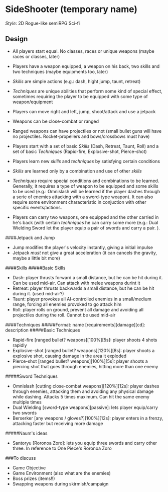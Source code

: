 SideShooter (temporary name)
===========

*Style*: 2D Rogue-like semiRPG Sci-fi

Design
------
- All players start equal. No classes, races or unique weapons (maybe races or classes, later)
- Players have a weapon equipped, a weapon on his back, two skills and two techniques (maybe equipments too, later)
- _Skills_ are simple actions (e.g.: dash, hight jump, taunt, retreat)
- _Techniques_ are unique abilities that perform some kind of special effect, sometimes requiring the player to be equipped with some type of weapon/equipment

- Players can move right and left, jump, shoot/attack and use a jetpack
- Weapons can be close-combat or ranged
- Ranged weapons can have projectiles or not (small bullet guns will have no projectiles. Rocket-propellers and bows/crossbows must have)

- Players start with a set of basic _Skills_ (Dash, Retreat, Taunt, Roll) and a set of basic _Techniques_ (Rapid-fire, Explosive-shot, Pierce-shot)
- Players learn new _skills_ and _techniques_ by satisfying certain conditions
- _Skills_ are learned only by a combination and use of other _skills_
- _Techniques_ require special conditions and combinations to be learned. Generally, it requires a type of weapon to be equipped and some skills to be used (e.g.: Omnislash will be learned if the player dashes through a serie of enemies attacking with a sword-type weapon). It can also require some environment characteristic in conjuction with other specific events/actions.

- Players can carry two weapons, one equipped and the other carried in he's back (with certain _techniques_ he can carry some more (e.g.: Dual Wielding Sword let the player equip a pair of swords and carry a pair. ).

####Jetpack and Jump
- Jump modifies the player's velocity instantly, giving a initial impulse
- Jetpack _must_ not give a great acceleration (it can cancels the gravity, maybe a little bit more)

####Skills
#####Basic Skills
- Dash: player thrusts forward a small distance, but he can be hit during it. Can be used mid-air. Can attack with melee weapons durint it
- Retreat: player thrusts backwards a small distance, but he can be hit during it. (used mid-air?)
- Taunt: player provokes all AI-controlled enemies in a small/medium range, forcing all enemies provoked to go attack him
- Roll: player rolls on ground, prevent all damage and avoiding all projectiles during the roll. Cannot be used mid-air

####Techniques
#####Format: name \[requirements\]\[damage\]\[cd\]: description
#####Basic Techniques
- Rapid-fire \[ranged bullet? weapons\]\[100%\]\[5s\]: player shoots 4 shots rapidly
- Explosive-shot \[ranged bullet? weapons\]\[120%\]\[8s\]: player shoots a explosive shot, causing damage in the area it exploded
- Pierce-shot \[ranged bullet? weapons\]\[100%\]\[5s\]: player shoots a piercing shot that goes through enemies, hitting more than one enemy

#####Sword Techniques
- Omnislash \[cutting close-combat weapons\]\[120%\]\[12s\]: player dashes through enemies, attacking them and avoiding any physical damage while dashing. Attacks 5 times maximum. Can hit the same enemy multiple times
- Dual Wielding \[sword-type weapons\]\[passive\]: lets player equip/carry two swords
- Berserker \[any weapons / gloves?\]\[100%\]\[12s\]: player enters in a frenzy, attacking faster but receiving more damage

#####Naum's ideas
- Santoryu \[Roronoa Zoro\]: lets you equip three swords and carry other three. In reference to One Piece's Roronoa Zoro

###To discuss
- Game Objective
- Game Environment (also what are the enemies)
- Boss prizes (items!!)
- Swapping weapons during skirmish/campaign

